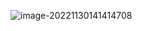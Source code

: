![image-20221130141414708](C:\Users\shazz\AppData\Roaming\Typora\typora-user-images\image-20221130141414708.png)